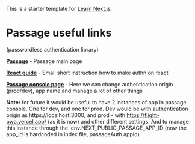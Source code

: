 This is a starter template for [Learn Next.js](https://nextjs.org/learn).

# Passage useful links
(passwordless authentication library)

**[Passage](https://passage.1password.com/)** - Passage main page

**[React guide](https://passage.1password.com/post/building-a-react-app-with-biometric-authentication)** - Small short instruction how to make authn on react

**[Passage console page](https://console.passage.id/)** - Here we can change authentication origin (prod/dev), app name and manage a lot of other things

**Note:** for future it would be useful to have 2 instances of app in passage console.
One for dev, and one for prod. Dev would be with authentication origin as https://localhost:3000, and prod - 
with https://flight-pwa.vercel.app/ (as it is now) and other different settings. And to manage this instance through the .env.NEXT_PUBLIC_PASSAGE_APP_ID (now the app_id is hardcoded in index file, passageAuth.appId)
